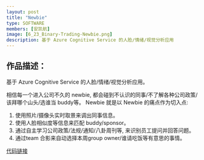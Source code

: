 ```yaml
---
layout: post
title: "Newbie"
type: SOFTWARE
members: [安凯航]
image: [6_23_Binary-Trading-Newbie.png]
description: 基于 Azure Cognitive Service 的人脸/情绪/视觉分析应用
---
```

<h2>作品描述：</h2>

基于 Azure Cognitive Service 的人脸/情绪/视觉分析应用。

相信每一个进入公司不久的 newbie, 都会碰到不认识的同事/不了解各种公司政策/该拜哪个山头/选谁当 buddy等。
Newbie 就是以 Newbie 的痛点作为切入点:
1. 使用照片/摄像头实时取景来调出同事信息。
2. 使用人脸相似度等信息来匹配 buddy/sponsor。
3. 通过自主学习公司政策/法规/通知/八卦周刊等, 来识别员工提问并回答问题。
4. 通过team 合影来自动选择本周group owner/谁请吃饭等有意思的事情。

[代码链接][CodeBase]

[CodeBase]: https://git.thoughtworks.net/newbie/newbie.git
